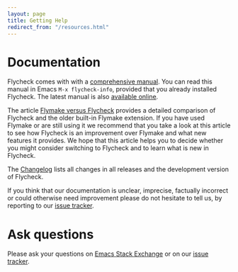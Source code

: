 ```yaml
---
layout: page
title: Getting Help
redirect_from: "/resources.html"
---
```


Documentation
=============

Flycheck comes with with a [comprehensive manual][manual].  You can read this
manual in Emacs `M-x flycheck-info`, provided that you already installed
Flycheck.  The latest manual is also [available online][manual].

The article [Flymake versus Flycheck][1] provides a detailed comparison of
Flycheck and the older built-in Flymake extension.  If you have used Flymake or
are still using it we recommend that you take a look at this article to see how
Flycheck is an improvement over Flymake and what new features it provides.  We
hope that this article helps you to decide whether you might consider switching
to Flycheck and to learn what is new in Flycheck.

The [Changelog]({{site.baseurl}}/changes.html) lists all changes in all releases
and the development version of Flycheck.

If you think that our documentation is unclear, imprecise, factually incorrect
or could otherwise need improvement please do not hesitate to tell us, by
reporting to our [issue tracker][].

[1]: {{site.baseurl}}/flycheck-versus-flymake.html
[manual]: {{site.baseurl}}/manual/latest/index.html

Ask questions
=============

Please ask your questions on [Emacs Stack Exchange][SX] or on our
[issue tracker][].

[SX]: https://emacs.stackexchange.com/questions/tagged/flycheck
[issue tracker]: https://github.com/flycheck/flycheck/issues
